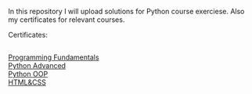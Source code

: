 In this repository I will upload solutions for Python course exerciese.
Also my certificates for relevant courses.

Certificates:
##
[Programming Fundamentals](https://github.com/CvetelinLozanov/Softuni_Python/blob/main/softuni_fundamentals/Programming%20Fundamentals%20with%20Python%20-%20January%202024%20-%20Certificate.png) </br>
[Python Advanced](https://github.com/CvetelinLozanov/Softuni_Python/blob/main/python_advanced/Python%20Advanced%20-%20May%202024%20-%20Certificate.png) </br>
[Python OOP](https://github.com/CvetelinLozanov/Softuni_Python/blob/main/Python_OOP/Python%20OOP%20-%20June%202024%20-%20Certificate.png) </br>
[HTML&CSS]([https://github.com/CvetelinLozanov/Softuni_Python/blob/main/Python_OOP/Python%20OOP%20-%20June%202024%20-%20Certificate.png](https://github.com/CvetelinLozanov/Softuni_Python/blob/main/HTML_CSS/HTML_CSS_certificate.png))   


    

